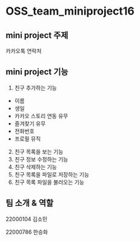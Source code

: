# OSS_team_miniproject16

## mini project 주제 

카카오톡 연락처 

## mini project 기능 

1. 친구 추가하는 기능
  - 이름
  - 생일 
  - 카카오 스토리 연동 유무
  - 즐겨찾기 유무 
  - 전화번호
  - 프로필 뮤직 
2. 친구 목록을 보는 기능
3. 친구 정보 수정하는 기능
4. 친구 삭제하는 기능
5. 친구 목록을 파일로 저장하는 기능
6. 친구 목록 파일을 불러오는 기능 

## 팀 소개 & 역할 

22000104 김소민

22000786 한승화 
